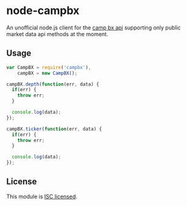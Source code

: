 node-campbx
=====

An unofficial node.js client for the [camp bx api](https://campbx.com/api.php) supporting only public market data api methods at the moment.

## Usage

```javascript
var CampBX = require('campbx'),
    campBX = new CampBX();

campBX.depth(function(err, data) {
  if(err) {
    throw err;
  }

  console.log(data);
});

campBX.ticker(function(err, data) {
  if(err) {
    throw err;
  }

  console.log(data);
});
```

## License

This module is [ISC licensed](https://github.com/scud43/node-campbx/blob/master/LICENSE.txt).
